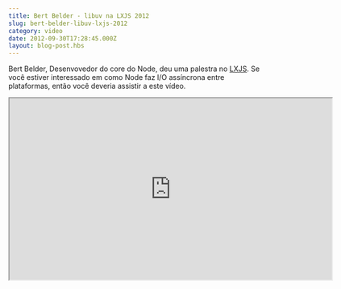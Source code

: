 ```yaml
---
title: Bert Belder - libuv na LXJS 2012
slug: bert-belder-libuv-lxjs-2012
category: video
date: 2012-09-30T17:28:45.000Z
layout: blog-post.hbs
---
```


Bert Belder, Desenvovedor do core do Node, deu uma palestra no
[LXJS](http://2012.lxjs.org/). Se você estiver interessado em como Node faz
I/O assíncrona entre plataformas, então você deveria assistir a
este vídeo.

<iframe width="640" height="360" src="https://www.youtube.com/embed/nGn60vDSxQ4" allowfullscreen></iframe>
